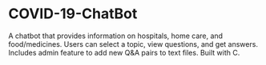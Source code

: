 # COVID-19-ChatBot
A chatbot that provides information on hospitals, home care, and food/medicines. Users can select a topic, view questions, and get answers. Includes admin feature to add new Q&amp;A pairs to text files. Built with C.
